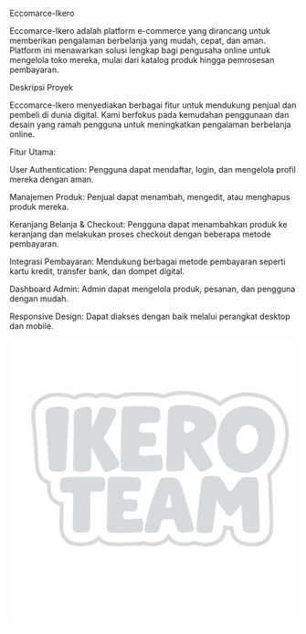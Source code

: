 ﻿Eccomarce-Ikero

Eccomarce-Ikero adalah platform e-commerce yang dirancang untuk memberikan pengalaman berbelanja yang mudah, cepat, dan aman. Platform ini menawarkan solusi lengkap bagi pengusaha online untuk mengelola toko mereka, mulai dari katalog produk hingga pemrosesan pembayaran.

Deskripsi Proyek

Eccomarce-Ikero menyediakan berbagai fitur untuk mendukung penjual dan pembeli di dunia digital. Kami berfokus pada kemudahan penggunaan dan desain yang ramah pengguna untuk meningkatkan pengalaman berbelanja online.

Fitur Utama:

User Authentication: Pengguna dapat mendaftar, login, dan mengelola profil mereka dengan aman.

Manajemen Produk: Penjual dapat menambah, mengedit, atau menghapus produk mereka.

Keranjang Belanja & Checkout: Pengguna dapat menambahkan produk ke keranjang dan melakukan proses checkout dengan beberapa metode pembayaran.

Integrasi Pembayaran: Mendukung berbagai metode pembayaran seperti kartu kredit, transfer bank, dan dompet digital.

Dashboard Admin: Admin dapat mengelola produk, pesanan, dan pengguna dengan mudah.

Responsive Design: Dapat diakses dengan baik melalui perangkat desktop dan mobile.


![Desain Logo Tim IKERO](Desain%20Logo%20Tim%20IKERO.png)




